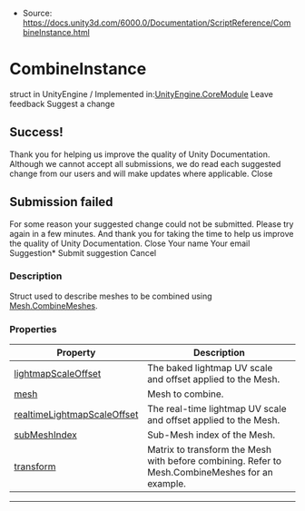 * Source: https://docs.unity3d.com/6000.0/Documentation/ScriptReference/CombineInstance.html

# CombineInstance
struct in UnityEngine
/
Implemented in:[UnityEngine.CoreModule](https://docs.unity3d.com/6000.0/Documentation/ScriptReference/UnityEngine.CoreModule.html)
Leave feedback
Suggest a change
## Success!
Thank you for helping us improve the quality of Unity Documentation. Although we cannot accept all submissions, we do read each suggested change from our users and will make updates where applicable.
Close
## Submission failed
For some reason your suggested change could not be submitted. Please <a>try again</a> in a few minutes. And thank you for taking the time to help us improve the quality of Unity Documentation.
Close
Your name Your email Suggestion* Submit suggestion
Cancel
### Description
Struct used to describe meshes to be combined using [Mesh.CombineMeshes](https://docs.unity3d.com/6000.0/Documentation/ScriptReference/Mesh.CombineMeshes.html).
### Properties
Property | Description  
---|---  
[lightmapScaleOffset](https://docs.unity3d.com/6000.0/Documentation/ScriptReference/CombineInstance-lightmapScaleOffset.html) | The baked lightmap UV scale and offset applied to the Mesh.  
[mesh](https://docs.unity3d.com/6000.0/Documentation/ScriptReference/CombineInstance-mesh.html) |  Mesh to combine.  
[realtimeLightmapScaleOffset](https://docs.unity3d.com/6000.0/Documentation/ScriptReference/CombineInstance-realtimeLightmapScaleOffset.html) | The real-time lightmap UV scale and offset applied to the Mesh.  
[subMeshIndex](https://docs.unity3d.com/6000.0/Documentation/ScriptReference/CombineInstance-subMeshIndex.html) | Sub-Mesh index of the Mesh.  
[transform](https://docs.unity3d.com/6000.0/Documentation/ScriptReference/CombineInstance-transform.html) | Matrix to transform the Mesh with before combining. Refer to Mesh.CombineMeshes for an example.  
* * *
